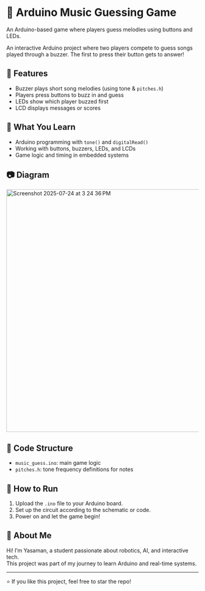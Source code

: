 # 🎵 Arduino Music Guessing Game
An Arduino-based game where players guess melodies using buttons and LEDs.

An interactive Arduino project where two players compete to guess songs played through a buzzer. The first to press their button gets to answer!

## 🔧 Features
- Buzzer plays short song melodies (using tone & `pitches.h`)
- Players press buttons to buzz in and guess
- LEDs show which player buzzed first
- LCD displays messages or scores 

## 🧠 What You Learn
- Arduino programming with `tone()` and `digitalRead()`
- Working with buttons, buzzers, LEDs, and LCDs
- Game logic and timing in embedded systems

## 📷 Diagram
<img width="529" height="634" alt="Screenshot 2025-07-24 at 3 24 36 PM" src="https://github.com/user-attachments/assets/4bac3149-b65e-4221-9db4-b2f303c67363" />


## 📄 Code Structure
- `music_guess.ino`: main game logic
- `pitches.h`: tone frequency definitions for notes

## 🚀 How to Run
1. Upload the `.ino` file to your Arduino board.
2. Set up the circuit according to the schematic or code.
3. Power on and let the game begin!

## 🙋 About Me
Hi! I’m Yasaman, a student passionate about robotics, AI, and interactive tech.  
This project was part of my journey to learn Arduino and real-time systems.

---

⭐️ If you like this project, feel free to star the repo!
